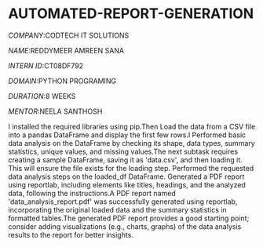 # AUTOMATED-REPORT-GENERATION

*COMPANY*:CODTECH IT SOLUTIONS

*NAME*:REDDYMEER AMREEN SANA

*INTERN ID*:CT08DF792

*DOMAIN*:PYTHON PROGRAMING

*DURATION*:8 WEEKS

*MENTOR*:NEELA SANTHOSH

I installed the required libraries using pip.Then Load the data from a CSV file into a pandas DataFrame and display the first few rows.I Performed basic data analysis on the DataFrame by checking its shape, data types, summary statistics, unique values, and missing values.The next subtask requires creating a sample DataFrame, saving it as 'data.csv', and then loading it. This will ensure the file exists for the loading step. Performed the requested data analysis steps on the loaded_df DataFrame. Generated a PDF report using reportlab, including elements like titles, headings, and the analyzed data, following the instructions.A PDF report named 'data_analysis_report.pdf' was successfully generated using reportlab, incorporating the original loaded data and the summary statistics in formatted tables.The generated PDF report provides a good starting point; consider adding visualizations (e.g., charts, graphs) of the data analysis results to the report for better insights.






